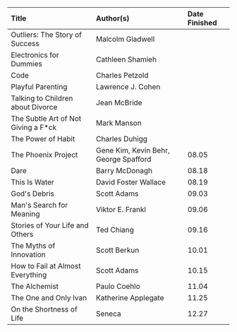 | Title                               | Author(s)                             | Date Finished   |
| :---------------------------------- | :------------------------------------ | :-------------- |
| Outliers: The Story of Success	  | Malcolm Gladwell                      |                 |
| Electronics for Dummies			  | Cathleen Shamieh	                  |                 |
| Code							      | Charles Petzold                       |                 |
| Playful Parenting				      | Lawrence J. Cohen                     |                 |
| Talking to Children about Divorce	  | Jean McBride                          |                 |
| The Subtle Art of Not Giving a F*ck | Mark Manson                           |                 |
| The Power of Habit				  | Charles Duhigg                        |                 |
| The Phoenix Project				  | Gene Kim, Kevin Behr, George Spafford | 08.05           |
| Dare							      | Barry McDonagh			              | 08.18           |
| This Is Water					      | David Foster Wallace		          | 08.19           |
| God's Debris					      | Scott Adams			                  | 09.03           |
| Man's Search for Meaning		      | Viktor E. Frankl			          | 09.06           |
| Stories of Your Life and Others	  | Ted Chiang				              | 09.16           |
| The Myths of Innovation			  | Scott Berkun				          | 10.01           |
| How to Fail at Almost Everything    | Scott Adams			                  | 10.15           |
| The Alchemist					      | Paulo Coehlo		                  | 11.04           |
| The One and Only Ivan			      | Katherine Applegate		              | 11.25           |
| On the Shortness of Life			  | Seneca					              | 12.27           |